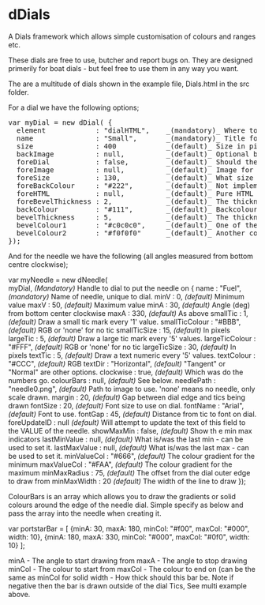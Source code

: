 # dDials
A Dials framework which allows simple customisation of colours and ranges etc.

These dials are free to use, butcher and report bugs on. They are designed primerily for boat dials - but feel free to use them in any way you want.

The are a multitude of dials shown in the example file, Dials.html in the src folder.

For a dial we have the following options;

<pre>
var myDial = new dDial( { 
  element            : "dialHTML",    _(mandatory)_ Where to render
  name               : "Small",       _(mandatory)_ Title for dial - MUST be unique on page
  size               : 400            _(default)_ Size in pixels
  backImage          : null,          _(default)_ Optional backimage 
  foreDial           : false,         _(default)_ Should the fore dial be shown
  foreImage          : null,          _(default)_ Image for fore dial
  foreSize           : 130,           _(default)_ What size should the fore dial be 
  foreBackColour     : "#222",        _(default)_ Not implemented yet
  foreHTML           : null,          _(default)_ Pure HTML to be rendered in the dial
  foreBevelThickness : 2,             _(default)_ The thickness of the bevel on the fore dial
  backColour         : "#111",        _(default)_ Backcolour if no image
  bevelThickness     : 5,             _(default)_ The thickness of the bevel on the mail dial 
  bevelColour1       : "#c0c0c0",     _(default)_ One of the bevel colours (gradient)
  bevelColour2       : "#f0f0f0"      _(default)_ Another colour doe the bevel (gradient) 
});
</pre>

And for the needle we have the following (all angles measured from bottom centre clockwise);

var myNeedle = new dNeedle(  
  myDial, _(Mandatory)_ Handle to dial to put the needle on
  {
  name               : "Fuel",        _(mandatory)_ Name of needle, unique to dial.
  minV               : 0,             _(default)_ Minimum value
  maxV               : 50,            _(default)_ Maximum value
  minA               : 30,            _(default)_ Angle (deg) from bottom center clockwise 
  maxA               : 330,           _(default)_ As above
  smallTic           : 1,             _(default)_ Draw a small tic mark every '1' value.
  smallTicColour     : "#BBB",        _(default)_ RGB or 'none' for no tic
  smallTicSize       : 15,            _(default)_ In pixels
  largeTic           : 5,             _(default)_ Draw a large tic mark every '5' values.
  largeTicColour     : "#FFF",        _(default)_ RGB or 'none' for no tic
  largeTicSize       : 30,            _(default)_ In pixels
  textTic            : 5,             _(default)_ Draw a text numeric every '5' values.
  textColour         : "#CCC",        _(default)_ RGB
  textDir            : "Horizontal",  _(default)_ "Tangent" or "Normal" are other options.
  clockwise          : true,          _(default)_ Which was do the numbers go.
  colourBars         : null,          _(default)_ See below.
  needlePath         : "needle0.png", _(default)_ Path to image to use. 'none' means no needle, 
                                                only scale drawn.
  margin             : 20,            _(default)_ Gap between dial edge and tics being drawn
  fontSize           : 20,            _(default)_ Font size to use on dial.
  fontName           : "Arial",       _(default)_ Font to use.
  fontGap            : 45,            _(default)_ Distance from tic to font on dial.
  foreUpdateID       : null           _(default)_ Will attempt to update the text of this field
                                                to the VALUE of the needle.
  showMaxMin         : false,         _(default)_ Show th	e min max indicators
  lastMinValue       : null,          _(default)_ What is/was the last min - can be used to set it.
  lastMaxValue       : null,          _(default)_ What is/was the last max - can be used to set it. 
  minValueCol        : "#666",        _(default)_ The colour gradient for the minimum
  maxValueCol        : "#FAA",        _(default)_ The colour gradient for the maximum
  minMaxRadius       : 75,            _(default)_ The offset from the dial outer edge to draw from
  minMaxWidth        : 20             _(default)_ The width of the line to draw
  });

ColourBars is an array which allows you to draw the gradients or solid colours around the edge of the needle dial. Simple specify as below and pass the array into the needle when creating it.

var portstarBar =
  [
   {minA: 30, maxA: 180, minCol: "#f00", maxCol: "#000", width: 10},
   {minA: 180, maxA: 330, minCol: "#000", maxCol: "#0f0", width: 10}
  ];

  minA   - The angle to start drawing from
  maxA   - The angle to stop drawing
  minCol - The colour to start from
  maxCol - The colour to end on (can be the same as minCol for solid
  width  - How thick should this bar be.  Note if negative then the bar
           is drawn outside of the dial Tics, See multi example above.
